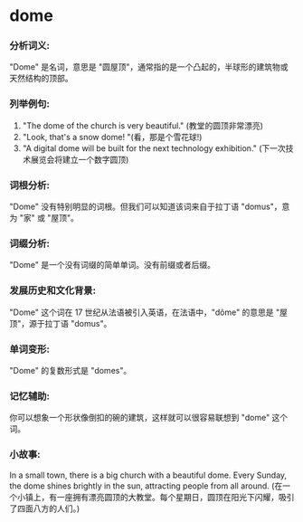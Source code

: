 # dome

### 分析词义:

  

"Dome" 是名词，意思是 "圆屋顶"，通常指的是一个凸起的，半球形的建筑物或天然结构的顶部。

  

### 列举例句:

  

1.  "The dome of the church is very beautiful." (教堂的圆顶非常漂亮)
2.  "Look, that's a snow dome! "(看，那是个雪花球!)
3.  "A digital dome will be built for the next technology exhibition." (下一次技术展览会将建立一个数字圆顶)

  

### 词根分析:

  

"Dome" 没有特别明显的词根。但我们可以知道该词来自于拉丁语 "domus"，意为 "家" 或 "屋顶"。

  

### 词缀分析:

  

"Dome" 是一个没有词缀的简单单词。没有前缀或者后缀。

  

### 发展历史和文化背景:

  

"Dome" 这个词在 17 世纪从法语被引入英语，在法语中，"dôme" 的意思是 "屋顶"，源于拉丁语 "domus"。

  

### 单词变形:

  

"Dome" 的复数形式是 "domes"。

  

### 记忆辅助:

  

你可以想象一个形状像倒扣的碗的建筑，这样就可以很容易联想到 "dome" 这个词。

  

### 小故事:

  

In a small town, there is a big church with a beautiful dome. Every Sunday, the dome shines brightly in the sun, attracting people from all around. (在一个小镇上，有一座拥有漂亮圆顶的大教堂。每个星期日，圆顶在阳光下闪耀，吸引了四面八方的人们。)

